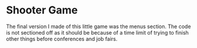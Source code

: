 # Shooter Game
The final version I made of this little game was the menus section. The code is not sectioned off as it should be because of a time limit of trying to finish other things before conferences and job fairs.
